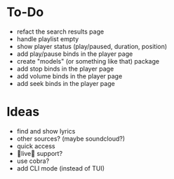 # To-Do

- refact the search results page
- handle playlist empty
- show player status (play/paused, duration, position)
- add play/pause binds in the player page
- create "models" (or something like that) package
- add stop binds in the player page
- add volume binds in the player page
- add seek binds in the player page

# Ideas

- find and show lyrics
- other sources? (maybe soundcloud?)
- quick access
- 🔴live🔴 support?
- use cobra?
- add CLI mode (instead of TUI)
